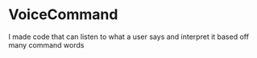 # VoiceCommand
I made code that can listen to what a user says and interpret it based off many command words
